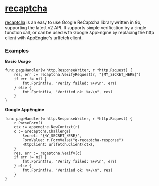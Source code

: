 # [recaptcha](https://gitlab.com/chriseaton/recaptcha)

[recaptcha](https://gitlab.com/chriseaton/recaptcha) is an easy to use Google ReCaptcha library written in Go, 
supporting the latest v2 API. It supports simple verification by a single function call, or can be used with Google
AppEngine by replacing the http client with AppEngine's urlfetch client.

### Examples
**Basic Usage**
````
func pageHandler(w http.ResponseWriter, r *http.Request) {
	res, err := recaptcha.VerifyRequest(r, "{MY_SECRET_HERE}")
	if err != nil {
		fmt.Fprintf(w, "Verify failed: %+v\n", err)
	} else {
		fmt.Fprintf(w, "Verified ok: %+v\n", res)
	}
}
````

**Google AppEngine**
````
func pageHandler(w http.ResponseWriter, r *http.Request) {
	r.ParseForm()
	ctx := appengine.NewContext(r)
	c := &recaptcha.Challenge{
		Secret: "{MY_SECRET_HERE}",
		FormValue: r.FormValue("g-recaptcha-response")
		HttpClient: urlfetch.Client(ctx),
	}
	res, err := recaptcha.Verify(c)
	if err != nil {
		fmt.Fprintf(w, "Verify failed: %+v\n", err)
	} else {
		fmt.Fprintf(w, "Verified ok: %+v\n", res)
	}
}
````